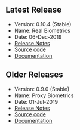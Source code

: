 ## Latest Release
- Version: 0.10.4 (Stable)
- Name:  Real Biometrics
- Date:  06-Dec-2019
- [Release Notes](Release-Notes---0.10.4)
- [Source code](https://github.com/mosip/mosip-platform)
- [Documentation](Release-Notes---0.10.4#documentation-)


## Older Releases
- Version: 0.9.0 (Stable)
- Name:  Proxy Biometrics
- Date:  01-Jul-2019
- [Release Notes](Release-Notes---0.9.0)
- [Source code](https://github.com/mosip/mosip-platform)
- [Documentation](Release-Notes---0.9.0#documentation-)
